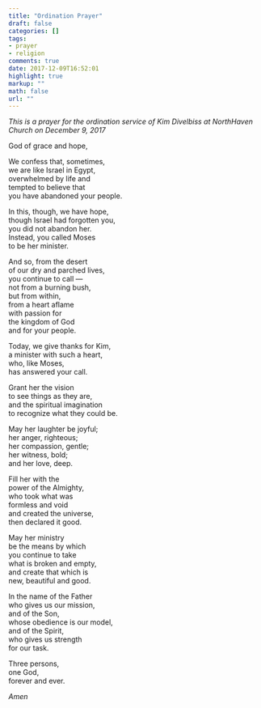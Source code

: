 ```yaml
---
title: "Ordination Prayer"
draft: false
categories: []
tags:
- prayer
- religion
comments: true
date: 2017-12-09T16:52:01
highlight: true
markup: ""
math: false
url: ""
---
```


*This is a prayer for the ordination service of Kim Divelbiss at NorthHaven Church on December 9, 2017*

God of grace and hope,

We confess that, sometimes,  
we are like Israel in Egypt,  
overwhelmed by life and  
tempted to believe that  
you have abandoned your people.

In this, though, we have hope,  
though Israel had forgotten you,  
you did not abandon her.  
Instead, you called Moses  
to be her minister.

And so, from the desert  
of our dry and parched lives,  
you continue to call —  
not from a burning bush,  
but from within,  
from a heart aflame  
with passion for  
the kingdom of God  
and for your people.

Today, we give thanks for Kim,  
a minister with such a heart,  
who, like Moses,  
has answered your call.

Grant her the vision  
to see things as they are,  
and the spiritual imagination  
to recognize what they could be.

May her laughter be joyful;  
her anger, righteous;  
her compassion, gentle;  
her witness, bold;  
and her love, deep.

Fill her with the  
power of the Almighty,  
who took what was  
formless and void  
and created the universe,  
then declared it good.

May her ministry  
be the means by which  
you continue to take  
what is broken and empty,  
and create that which is  
new, beautiful and good.

In the name of the Father  
who gives us our mission,  
and of the Son,  
whose obedience is our model,  
and of the Spirit,  
who gives us strength  
for our task.

Three persons,  
one God,  
forever and ever.

*Amen*
